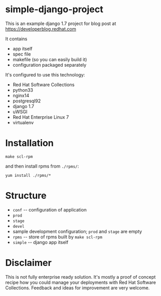 simple-django-project
=====================

This is an example django 1.7 project for blog post at https://developerblog.redhat.com

It contains

* app itself
* spec file
* makefile (so you can easily build it)
* configuration packaged separately

It's configured to use this technology:

* Red Hat Software Collections
 * python33
 * nginx14
 * postgresql92
* django 1.7
* uWSGI
* Red Hat Enterprise Linux 7
* virtualenv

Installation
============

```
make scl-rpm
```

and then install rpms from `./rpms/`:

```
yum install ./rpms/*
```

Structure
=========

* `conf` -- configuration of application
 * `prod`
 * `stage`
 * `devel`
  * sample development configuration; `prod` and `stage` are empty
* `rpms` -- store of rpms built by `make scl-rpm`
* `simple` -- django app itself

Disclaimer
==========

This is not fully enterprise ready solution. It's mostly a proof of concept recipe how you could manage your deployments with Red Hat Software Collections. Feedback and ideas for improvement are very welcome.
